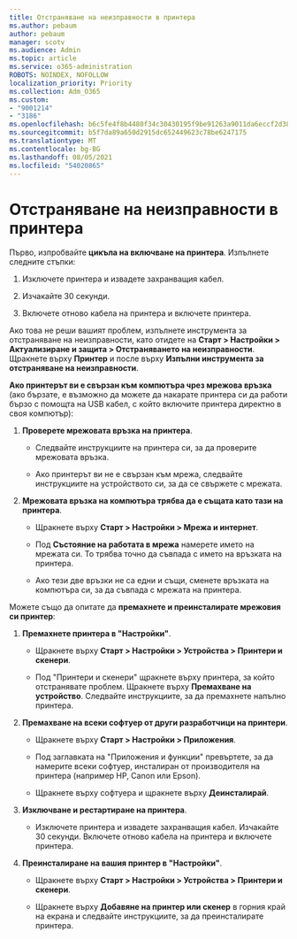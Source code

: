 ```yaml
---
title: Отстраняване на неизправности в принтера
ms.author: pebaum
author: pebaum
manager: scotv
ms.audience: Admin
ms.topic: article
ms.service: o365-administration
ROBOTS: NOINDEX, NOFOLLOW
localization_priority: Priority
ms.collection: Adm_O365
ms.custom:
- "9001214"
- "3186"
ms.openlocfilehash: b6c5fe4f8b4480f34c30430195f9be91263a9011da6eccf2d3830fa5433d19e9
ms.sourcegitcommit: b5f7da89a650d2915dc652449623c78be6247175
ms.translationtype: MT
ms.contentlocale: bg-BG
ms.lasthandoff: 08/05/2021
ms.locfileid: "54020865"
---
```

# <a name="troubleshoot-your-printer"></a>Отстраняване на неизправности в принтера

Първо, изпробвайте **цикъла на включване на принтера**. Изпълнете следните стъпки:

1. Изключете принтера и извадете захранващия кабел.

2. Изчакайте 30 секунди.

3. Включете отново кабела на принтера и включете принтера.

Ако това не реши вашият проблем, изпълнете инструмента за отстраняване на неизправности, като отидете на **Старт > Настройки > Актуализиране и защита > Отстраняването на неизправности**. Щракнете върху **Принтер** и после върху **Изпълни инструмента за отстраняване на неизправности**.

**Ако принтерът ви е свързан към компютъра чрез мрежова връзка** (ако бързате, е възможно да можете да накарате принтера си да работи бързо с помощта на USB кабел, с който включите принтера директно в своя компютър):

1. **Проверете мрежовата връзка на принтера**.
    
    - Следвайте инструкциите на принтера си, за да проверите мрежовата връзка.

    - Ако принтерът ви не е свързан към мрежа, следвайте инструкциите на устройството си, за да се свържете с мрежата.

2. **Мрежовата връзка на компютъра трябва да е същата като тази на принтера**.

    - Щракнете върху **Старт > Настройки > Мрежа и интернет**.

    - Под **Състояние на работата в мрежа** намерете името на мрежата си. То трябва точно да съвпада с името на връзката на принтера.

    - Ако тези две връзки не са едни и същи, сменете връзката на компютъра си, за да съвпада с мрежата на принтера.

Можете също да опитате да **премахнете и преинсталирате мрежовия си принтер**:

1. **Премахнете принтера в "Настройки"**.

    - Щракнете върху **Старт > Настройки > Устройства > Принтери и скенери**.

    - Под "Принтери и скенери" щракнете върху принтера, за който отстранявате проблем. Щракнете върху **Премахване на устройство**. Следвайте инструкциите, за да премахнете напълно принтера.

2. **Премахване на всеки софтуер от други разработчици на принтери**.

    - Щракнете върху **Старт > Настройки > Приложения**.

    - Под заглавката на "Приложения и функции" превъртете, за да намерите всеки софтуер, инсталиран от производителя на принтера (например HP, Canon или Epson).

    - Щракнете върху софтуера и щракнете върху **Деинсталирай**.

3. **Изключване и рестартиране на принтера**.

    - Изключете принтера и извадете захранващия кабел. Изчакайте 30 секунди. Включете отново кабела на принтера и включете принтера.

4. **Преинсталиране на вашия принтер в "Настройки"**.

    - Щракнете върху **Старт > Настройки > Устройства > Принтери и скенери**.
 
    - Щракнете върху **Добавяне на принтер или скенер** в горния край на екрана и следвайте инструкциите, за да преинсталирате принтера.
